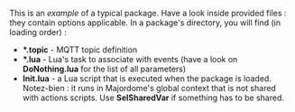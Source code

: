 This is an *example* of a typical package. 
Have a look inside provided files : they contain options applicable.
In a package's directory, you will find (in loading order) :

* **\*.topic** - MQTT topic definition
* **\*.lua** - Lua's task to associate with events (have a look on **DoNothing.lua** for the list of all parameters)
* **Init.lua** - a Lua script that is executed when the package is loaded. Notez-bien : it runs in Majordome's global context that is not shared with actions scripts. Use **SelSharedVar** if something has to be shared.
